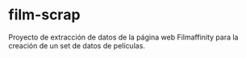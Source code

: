 # film-scrap
Proyecto de extracción de datos de la página web Filmaffinity para la creación de un set de datos de películas.

